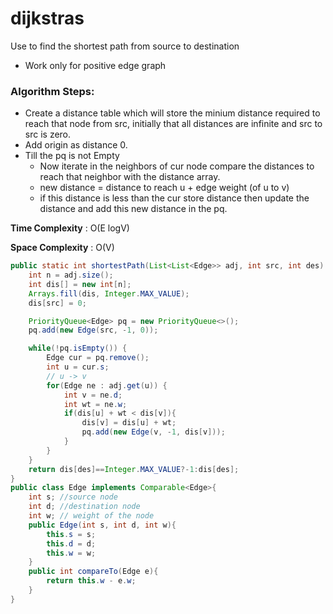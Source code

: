 # dijkstras
Use to find the shortest path from source to destination

* Work only for positive edge graph

### Algorithm Steps:
* Create a distance table which will store the minium distance required to reach that node from src, initially that all distances are infinite and src to src is zero.
* Add origin as distance 0.
* Till the pq is not Empty
    * Now iterate in the neighbors of cur node compare the distances to reach that neighbor with the distance array.
    * new distance = distance to reach u + edge weight (of u to v)
    * if this distance is less than the cur store distance then update the distance and add this new distance in the pq.

**Time Complexity** : O(E logV)

**Space Complexity** : O(V)
```java
public static int shortestPath(List<List<Edge>> adj, int src, int des) {
    int n = adj.size();
    int dis[] = new int[n];
    Arrays.fill(dis, Integer.MAX_VALUE);
    dis[src] = 0;

    PriorityQueue<Edge> pq = new PriorityQueue<>();
    pq.add(new Edge(src, -1, 0));

    while(!pq.isEmpty()) {
        Edge cur = pq.remove();
        int u = cur.s; 
        // u -> v
        for(Edge ne : adj.get(u)) {
            int v = ne.d;
            int wt = ne.w;
            if(dis[u] + wt < dis[v]){
                dis[v] = dis[u] + wt;
                pq.add(new Edge(v, -1, dis[v]));
            }
        }
    }
    return dis[des]==Integer.MAX_VALUE?-1:dis[des];
}
public class Edge implements Comparable<Edge>{
    int s; //source node
    int d; //destination node
    int w; // weight of the node
    public Edge(int s, int d, int w){
        this.s = s;
        this.d = d;
        this.w = w;
    }
    public int compareTo(Edge e){
        return this.w - e.w;
    }
}
```